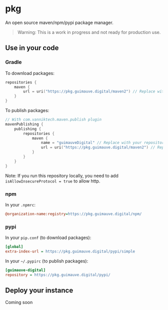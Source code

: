 # pkg

An open source maven/npm/pypi package manager.

> Warning: This is a work in progress and not ready for production use.

## Use in your code

### Gradle

To download packages:

```kotlin
repositories {
    maven {
        url = uri("https://pkg.guimauve.digital/maven2") // Replace with your repository URL
    }
}
```

To publish packages:

```kotlin
// With com.vanniktech.maven.publish plugin
mavenPublishing {
    publishing {
        repositories {
            maven {
                name = "guimauveDigital" // Replace with your repository name
                url = uri("https://pkg.guimauve.digital/maven2") // Replace with your repository URL
            }
        }
    }
}
```

Note: If you run this repository locally, you need to add `isAllowInsecureProtocol = true` to allow http.

### npm

In your `.npmrc`:

```ini
@organization-name:registry=https://pkg.guimauve.digital/npm/
```

### pypi

In your `pip.conf` (to download packages):

```ini
[global]
extra-index-url = https://pkg.guimauve.digital/pypi/simple
```

In your `~/.pypirc` (to publish packages):

```ini
[guimauve-digital]
repository = https://pkg.guimauve.digital/pypi/
```

## Deploy your instance

Coming soon
